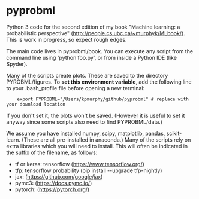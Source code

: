 # pyprobml
Python 3 code for the second edition of my book "Machine learning: a probabilistic perspective" (http://people.cs.ubc.ca/~murphyk/MLbook/). This is work in progress, so expect rough edges.

The main code lives in pyprobml/book. You can execute any script from the command line
using 'python foo.py', or from inside a Python IDE (like Spyder). 

Many of the scripts create plots.
These are saved to the directory PYROBML/figures. To **set this environment variable**, add the following
line to your .bash_profile file before opening a new terminal:
```
    export PYPROBML="/Users/kpmurphy/github/pyprobml" # replace with your download location
```
If you don't set it, the plots won't be saved.
(However it is useful to set it anyway since some scripts also need to find PYPROBML/data.)

We assume you have installed numpy, scipy, matplotlib, pandas, scikit-learn.
(These are all pre-installed in anaconda.) 
Many of the scripts rely on extra libraries which you will need to install.
This will often be indicated in the suffix of the filename, as follows:
- tf or keras: tensorflow (https://www.tensorflow.org/)
- tfp:  tensorflow probability (pip install --upgrade tfp-nightly)
- jax:   (https://github.com/google/jax)
- pymc3:  (https://docs.pymc.io/)
- pytorch:  (https://pytorch.org/)


